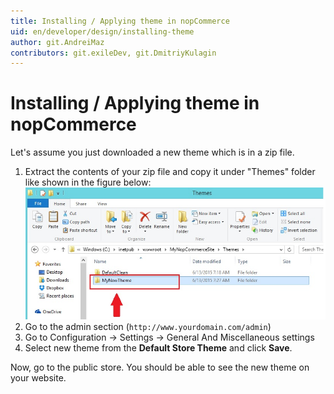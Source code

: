 ```yaml
---
title: Installing / Applying theme in nopCommerce
uid: en/developer/design/installing-theme
author: git.AndreiMaz
contributors: git.exileDev, git.DmitriyKulagin
---
```


# Installing / Applying theme in nopCommerce

Let's assume you just downloaded a new theme which is in a zip file.

1. Extract the contents of your zip file and copy it under "Themes" folder like shown in the figure below: ![extracting-theme](_static/installing-theme/extracting-theme.jpg)
1. Go to the admin section (`http://www.yourdomain.com/admin`)
1. Go to Configuration → Settings → General And Miscellaneous settings
1. Select new theme from the **Default Store Theme** and click **Save**.

Now, go to the public store. You should be able to see the new theme on your website.
